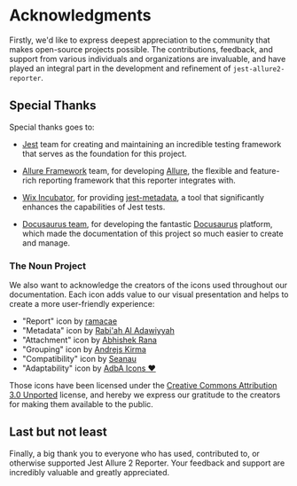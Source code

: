# Acknowledgments

Firstly, we'd like to express deepest appreciation to the community that makes open-source projects possible.
The contributions, feedback, and support from various individuals and organizations are invaluable, and have played an integral part in the development and refinement of `jest-allure2-reporter`.

## Special Thanks

Special thanks goes to:

- [Jest](https://jestjs.io/) team for creating and maintaining an incredible testing framework that serves as the foundation for this project.

- [Allure Framework](http://github.com/allure-framework/) team, for developing [Allure](https://docs.qameta.io/allure/), the flexible and feature-rich reporting framework that this reporter integrates with.

- [Wix Incubator](https://github.com/wix-incubator), for providing [jest-metadata](https://github.com/wix-incubator/jest-metadata), a tool that significantly enhances the capabilities of Jest tests.

- [Docusaurus team](https://docusaurus.io/), for developing the fantastic [Docusaurus](https://docusaurus.io/) platform, which made the documentation of this project so much easier to create and manage.

### The Noun Project

We also want to acknowledge the creators of the icons used throughout our documentation. Each icon adds value to our visual presentation and helps to create a more user-friendly experience:

- "Report" icon by [ramacae](https://thenounproject.com/icon/report-5811061/)
- "Metadata" icon by [Rabi'ah Al Adawiyyah](https://thenounproject.com/icon/metadata-5734163/)
- "Attachment" icon by [Abhishek Rana](https://thenounproject.com/icon/attachment-1198119/)
- "Grouping" icon by [Andrejs Kirma](https://thenounproject.com/icon/grouping-1847734/)
- "Compatibility" icon by [Seanau](https://thenounproject.com/icon/compatibility-2263754/)
- "Adaptability" icon by [AdbA Icons ❤️](https://thenounproject.com/icon/adaptability-1325441/)

Those icons have been licensed under the [Creative Commons Attribution 3.0 Unported](https://creativecommons.org/licenses/by/3.0/) license, and hereby we express our gratitude to the creators for making them available to the public.

## Last but not least

Finally, a big thank you to everyone who has used, contributed to, or otherwise supported Jest Allure 2 Reporter. Your feedback and support are incredibly valuable and greatly appreciated.
